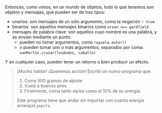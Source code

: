Entonces, como vimos, en un mundo de objetos, todo lo que tenemos son objetos y mensajes, que pueden ser de tres tipos: 

* unarios: son mensajes de un sólo argumento, como la negación `! true`
* binarios: son aquellos mensajes binarios como `orson === gardfield`
* mensajes de palabra clave: son aquellos cuyo nombre es una palabra, y se envían mediante un punto:
  * pueden no tomar argumentos, como `rayuela.autor()`
  * o pueden tomar uno o más argumentos, separados por coma: `sanMartin.cruzar(losAndes, caballo)`

Y en cualquier caso, pueden tener un retorno o bien producir un efecto. 

> ¡Mucho hablar! ¡Queremos acción! Escribí un nuevo programa que:
>  
> 1. Coma 500 gramos de alpiste
> 1. Vuele a buenos aires
> 1. Finalmente, coma tanto alpise como el 10% de su energía. 
> 
> Este programa tiene que andar sin importar con cuanta energía arranque `pepita`.